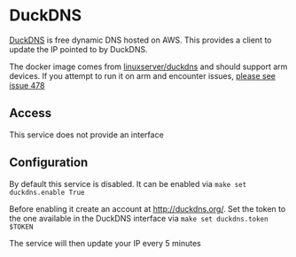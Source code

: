 # DuckDNS

[DuckDNS](http://duckdns.org/) is free dynamic DNS hosted on AWS. This provides a client to update the IP pointed to by DuckDNS.

The docker image comes from [linuxserver/duckdns](https://hub.docker.com/r/linuxserver/duckdns) and should support arm devices.
If you attempt to run it on arm and encounter issues, 
[please see issue 478](https://gitlab.com/NickBusey/HomelabOS/-/issues/478)

## Access

This service does not provide an interface

## Configuration

By default this service is disabled. It can be enabled via ```make set duckdns.enable True```

Before enabling it create an account at http://duckdns.org/.
Set the token to the one available in the DuckDNS interface via ```make set duckdns.token $TOKEN```

The service will then update your IP every 5 minutes